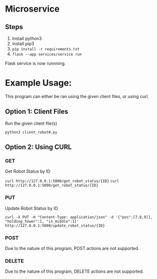 # Microservice
## Steps
1. Install python3
2. Install pip3
3. ```pip install -r requirements.txt```
4. ```flask --app services/service run```

Flask service is now runnning.

# Example Usage:

This program can either be ran using the given client files, or using curl.

## Option 1: Client Files
Run the given client file(s)

```python3 client_robot#.py```

## Option 2: Using CURL

### GET

Get Robot Status by ID

```curl http://127.0.0.1:5000/get_robot_status/{ID}```
```curl http://127.0.0.1:5000/get_robot_status/{ID}```

### PUT

Update Robot Status by ID

```curl -X PUT -H "Content-Type: application/json" -d '{"pos":[7,8,9]], "holding_tower":1, "in_middle":1}' http://127.0.0.1:5000/update_robot_status/{ID}```


### POST

Due to the nature of this program, POST actions are not supported.

### DELETE

Due to the nature of this program, DELETE actions are not supported.